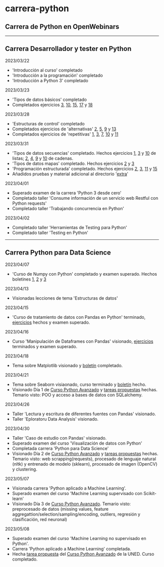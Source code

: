 # carrera-python
## Carrera de Python en OpenWebinars
-----------------------------------------------------------------------------------------------------------
## Carrera Desarrollador y tester en Python
2023/03/22
 - 'Introducción al curso' completado
 - 'Introducción a la programación' completado
 - 'Introducción a Python 3' completado
 
2023/03/23
 - 'Tipos de datos básicos' completado
 - Completados ejercicios [3](https://github.com/DiegoCarnero/carrera-python/blob/main/1-python-desde-cero/2-tipos_de_datos/EstructSec3.py), [10](https://github.com/DiegoCarnero/carrera-python/blob/main/1-python-desde-cero/2-tipos_de_datos/EstructSec10.py), [15](https://github.com/DiegoCarnero/carrera-python/blob/main/1-python-desde-cero/2-tipos_de_datos/EstructSec15.py), [17](https://github.com/DiegoCarnero/carrera-python/blob/main/1-python-desde-cero/2-tipos_de_datos/EstructSec17.py) y [18](https://github.com/DiegoCarnero/carrera-python/blob/main/1-python-desde-cero/2-tipos_de_datos/EstructSec18.py)

2023/03/28
 - 'Estructuras de control' completado
 - Completados ejercicios de 'alternativas' [2](https://github.com/DiegoCarnero/carrera-python/blob/main/1-python-desde-cero/3-estructuras_de_control/Alternativas2.py), [5](https://github.com/DiegoCarnero/carrera-python/blob/main/1-python-desde-cero/3-estructuras_de_control/Alternativas5.py), [9](https://github.com/DiegoCarnero/carrera-python/blob/main/1-python-desde-cero/3-estructuras_de_control/Alternativas9.py) y [13](https://github.com/DiegoCarnero/carrera-python/blob/main/1-python-desde-cero/3-estructuras_de_control/Alternativas13.py)
 - Completados ejercicios de 'repetitivas' [1](https://github.com/DiegoCarnero/carrera-python/blob/main/1-python-desde-cero/3-estructuras_de_control/Repetitivas1.py), [3](https://github.com/DiegoCarnero/carrera-python/blob/main/1-python-desde-cero/3-estructuras_de_control/Repetitivas3.py), [7](https://github.com/DiegoCarnero/carrera-python/blob/main/1-python-desde-cero/3-estructuras_de_control/Repetitivas7.py), [10](https://github.com/DiegoCarnero/carrera-python/blob/main/1-python-desde-cero/3-estructuras_de_control/Repetitivas10.py) y [11](https://github.com/DiegoCarnero/carrera-python/blob/main/1-python-desde-cero/3-estructuras_de_control/Repetitivas11.py)

2023/03/31
 - 'Tipos de datos secuencias' completado. Hechos ejercicios [1](https://github.com/DiegoCarnero/carrera-python/blob/main/1-python-desde-cero/4-tipos_de_datos_secuencias/Listas1.py), [3](https://github.com/DiegoCarnero/carrera-python/blob/main/1-python-desde-cero/4-tipos_de_datos_secuencias/Listas3.py) y [10](https://github.com/DiegoCarnero/carrera-python/blob/main/1-python-desde-cero/4-tipos_de_datos_secuencias/Listas10.py) de listas; [2](https://github.com/DiegoCarnero/carrera-python/blob/main/1-python-desde-cero/4-tipos_de_datos_secuencias/Cadenas2.py), [4](https://github.com/DiegoCarnero/carrera-python/blob/main/1-python-desde-cero/4-tipos_de_datos_secuencias/Cadenas4.py), [9](https://github.com/DiegoCarnero/carrera-python/blob/main/1-python-desde-cero/4-tipos_de_datos_secuencias/Cadenas9.py) y [10](https://github.com/DiegoCarnero/carrera-python/blob/main/1-python-desde-cero/4-tipos_de_datos_secuencias/Cadenas10.py) de cadenas.
 - 'Tipos de datos mapas' completado. Hechos ejercicios [2](https://github.com/DiegoCarnero/carrera-python/blob/main/1-python-desde-cero/5-tipos_de_datos_mapas/dict2.py) y [3](https://github.com/DiegoCarnero/carrera-python/blob/main/1-python-desde-cero/5-tipos_de_datos_mapas/dict3.py)
 - 'Programación estructurada' completado. Hechos ejercicios [2](https://github.com/DiegoCarnero/carrera-python/blob/main/1-python-desde-cero/6-programacion_estructurada/Funciones2.py), [3](https://github.com/DiegoCarnero/carrera-python/blob/main/1-python-desde-cero/6-programacion_estructurada/Funciones3.py), [11](https://github.com/DiegoCarnero/carrera-python/blob/main/1-python-desde-cero/6-programacion_estructurada/Funciones11.py) y [15](https://github.com/DiegoCarnero/carrera-python/blob/main/1-python-desde-cero/6-programacion_estructurada/Funciones15.py)
 - Añadidos pruebas y material adicional al directorio '[extra](https://github.com/DiegoCarnero/carrera-python/tree/main/1-python-desde-cero/extra)'

2023/04/01
 - Superado examen de la carrera 'Python 3 desde cero'
 - Completado taller 'Consume información de un servicio web Restful con Python requests'
 - Completado taller 'Trabajando concurrencia en Python'

2023/04/02
 - Completado taller 'Herramientas de Testing para Python'
 - Completado taller 'Testing en Python'
-----------------------------------------------------------------------------------------------------------
## Carrera Python para Data Science
2023/04/07
 - 'Curso de Numpy con Python' completado y examen superado. Hechos boletines [1](https://github.com/DiegoCarnero/carrera-python/blob/main/2-carrera-python-data-science/1-curso-numpy/1-conceptos-basicos/Ejers1.ipynb), [2](https://github.com/DiegoCarnero/carrera-python/blob/main/2-carrera-python-data-science/1-curso-numpy/2-operaciones/Ejers2.ipynb) y [3](https://github.com/DiegoCarnero/carrera-python/blob/main/2-carrera-python-data-science/1-curso-numpy/2-operaciones/Ejers3.ipynb)

2023/04/13
 - Visionadas lecciones de tema 'Estructuras de datos'

2023/04/15
 - 'Curso de tratamiento de datos con Pandas en Python' terminado, [ejercicios](https://github.com/DiegoCarnero/carrera-python/blob/main/2-carrera-python-data-science/2-curso-pandas/2-operaciones-con-dataframes/Ejers.ipynb) hechos y examen superado.

2023/04/16
 - Curso 'Manipulación de Dataframes con Pandas' visionado, [ejercicios](https://github.com/DiegoCarnero/carrera-python/blob/main/2-carrera-python-data-science/3-manipulacion-de-dataframes-con-pandas/Ejers.ipynb) terminados y examen superado.

2023/04/18
 - Tema sobre Matplotlib visionado y [boletín](https://github.com/DiegoCarnero/carrera-python/blob/main/2-carrera-python-data-science/4-curso-visualizacion-de-datos/1-matplotlib/Ejers.ipynb) completado.

2023/04/21
 - Tema sobre Seaborn visiaonado, curso terminado y [boletín](https://github.com/DiegoCarnero/carrera-python/blob/main/2-carrera-python-data-science/4-curso-visualizacion-de-datos/2-seaborn/Ejers.ipynb) hecho.
 - Visionado Día 1 de [Curso Python Avanzado](https://extension.uned.es/actividad/idactividad/27728) y [tareas propuestas](https://github.com/DiegoCarnero/carrera-python/blob/main/CursoUNED/Ejercicio1.ipynb) hechas. Temario visto: POO y acceso a bases de datos con SQLalchemy.

2023/04/26
 - Taller 'Lectura y escritura de diferentes fuentes con Pandas' visionado.
 - Taller 'Eploratoru Data Analysis' visionado.

2023/04/30
 - Taller 'Caso de estudio con Pandas' visionado.
 - Superado examen del curso 'Visualización de datos con Python'
 - Completada carrera 'Python para Data Science'
 - Visionado Día 2 de [Curso Python Avanzado](https://extension.uned.es/actividad/idactividad/27728) y [tareas propuestas](https://github.com/DiegoCarnero/carrera-python/blob/main/CursoUNED/Ejercicio2.ipynb) hechas. Temario visto: web scrapping(requests), procesado de lenguaje natural (nltk) y entrenado de modelo (sklearn), procesado de imagen (OpenCV) y clustering.

2023/05/07
 - Visionada carrera 'Python aplicado a Machine Learning'.
 - Superado examen del curso 'Machine Learning supervisado con Scikit-learn'
 - Visionado  Día 3 de [Curso Python Avanzado](https://extension.uned.es/actividad/idactividad/27728). Temario visto: preprocesado de datos (missing values, feature aggregattion/selection/sampling/encoding, outliers, regresión y clasificación, red neuronal)

2023/05/08
 - Superado examen del curso 'Machine Learning no supervisado en Python'.
 - Carrera 'Python aplicado a Machine Learning' completada.
 - Hecha [tarea propuesta](https://github.com/DiegoCarnero/carrera-python/blob/main/CursoUNED/Ejercicio3.ipynb) del [Curso Python Avanzado](https://extension.uned.es/actividad/idactividad/27728) de la UNED. Curso completado.